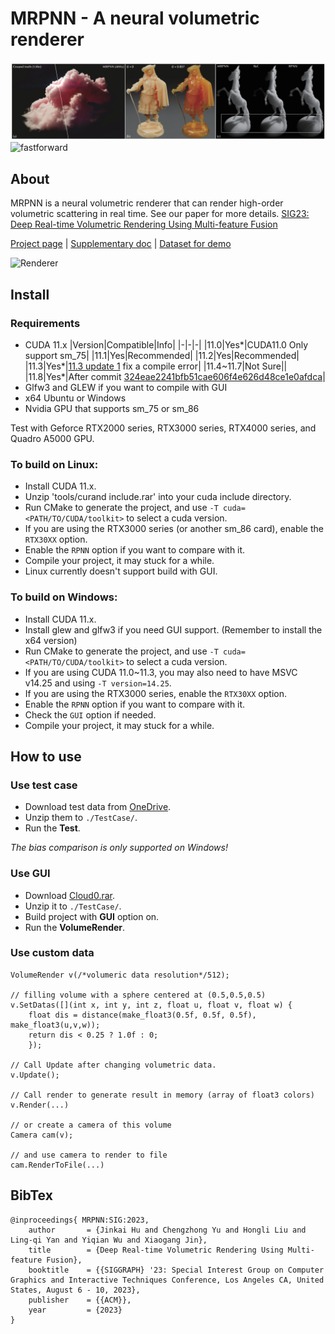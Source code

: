 


# MRPNN - A neural volumetric renderer

![teaser](./pics/teaser.png)
![fastforward](./pics/fastforward.gif)


## About
MRPNN is a neural volumetric renderer that can render high-order volumetric scattering in real time. See our paper for more details.
[SIG23: Deep Real-time Volumetric Rendering Using Multi-feature Fusion](https://sites.cs.ucsb.edu/~lingqi/publications/paper_mrpnn.pdf)

[Project page](http://www.cad.zju.edu.cn/home/jin/sig20231/SigMRPNN2023.htm) |
[Supplementary doc](http://www.cad.zju.edu.cn/home/jin/sig20231/Supplementary.pdf) |
[Dataset for demo](https://1drv.ms/f/c/c6d71596bc679f33/QjOfZ7yWFdcggMZJBAAAAAAATuOe1hNOeD_D7Q)

![Renderer](./pics/cloud.gif)

## Install

### Requirements
- CUDA 11.x
	|Version|Compatible|Info|
	|-|-|-|
	|11.0|Yes*|CUDA11.0 Only support sm_75|
	|11.1|Yes|Recommended|
	|11.2|Yes|Recommended|
	|11.3|Yes*|[11.3 update 1](https://developer.nvidia.com/cuda-11-3-1-download-archive) fix a compile error|
	|11.4~11.7|Not Sure||
	|11.8|Yes*|After commit [324eae2241bfb51cae606f4e626d48ce1e0afdca](https://github.com/What-a-stupid-username/MRPNN/commit/324eae2241bfb51cae606f4e626d48ce1e0afdca)|
- Glfw3 and GLEW if you want to compile with GUI
- x64 Ubuntu or Windows
- Nvidia GPU that supports sm_75 or sm_86

Test with Geforce RTX2000 series, RTX3000 series, RTX4000 series, and Quadro A5000 GPU.

### To build on Linux:
- Install CUDA 11.x.
- Unzip 'tools/curand include.rar' into your cuda include directory.
- Run CMake to generate the project, and use `-T cuda=<PATH/TO/CUDA/toolkit>` to select a cuda version.
- If you are using the RTX3000 series (or another sm_86 card), enable the `RTX30XX` option.
- Enable the `RPNN` option if you want to compare with it.
- Compile your project, it may stuck for a while.
- Linux currently doesn't support build with GUI.

### To build on Windows:
- Install CUDA 11.x.
- Install glew and glfw3 if you need GUI support. (Remember to install the x64 version)
- Run CMake to generate the project, and use `-T cuda=<PATH/TO/CUDA/toolkit>` to select a cuda version.
- If you are using CUDA 11.0~11.3, you may also need to have MSVC v14.25 and using `-T version=14.25`.
- If you are using the RTX3000 series, enable the `RTX30XX` option.
- Enable the `RPNN` option if you want to compare with it.
- Check the `GUI` option if needed.
- Compile your project, it may stuck for a while.

## How to use

### Use test case
- Download test data from [OneDrive](https://1drv.ms/f/c/c6d71596bc679f33/QjOfZ7yWFdcggMZJBAAAAAAATuOe1hNOeD_D7Q).
- Unzip them to `./TestCase/`.
- Run the **Test**.

*The bias comparison is only supported on Windows!*

### Use GUI
- Download [Cloud0.rar](https://1drv.ms/f/c/c6d71596bc679f33/QjOfZ7yWFdcggMZJBAAAAAAATuOe1hNOeD_D7Q).
- Unzip it to `./TestCase/`.
- Build project with **GUI** option on.
- Run the **VolumeRender**.

### Use custom data 
```
VolumeRender v(/*volumeric data resolution*/512);

// filling volume with a sphere centered at (0.5,0.5,0.5)
v.SetDatas([](int x, int y, int z, float u, float v, float w) {
    float dis = distance(make_float3(0.5f, 0.5f, 0.5f), make_float3(u,v,w));
    return dis < 0.25 ? 1.0f : 0;
    });

// Call Update after changing volumetric data.
v.Update();

// Call render to generate result in memory (array of float3 colors)
v.Render(...)

// or create a camera of this volume
Camera cam(v);

// and use camera to render to file
cam.RenderToFile(...)
```

## BibTex
```
@inproceedings{ MRPNN:SIG:2023,
	author       = {Jinkai Hu and Chengzhong Yu and Hongli Liu and Ling-qi Yan and Yiqian Wu and Xiaogang Jin},
	title        = {Deep Real-time Volumetric Rendering Using Multi-feature Fusion},
	booktitle    = {{SIGGRAPH} '23: Special Interest Group on Computer Graphics and Interactive Techniques Conference, Los Angeles CA, United States, August 6 - 10, 2023},
	publisher    = {{ACM}},
	year         = {2023}
}
```
